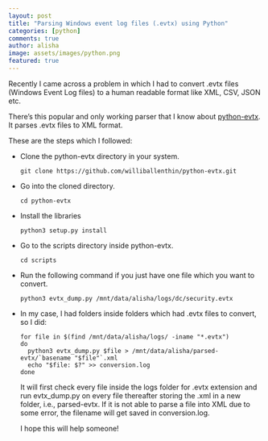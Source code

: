 ```yaml
---
layout: post
title: "Parsing Windows event log files (.evtx) using Python"
categories: [python]
comments: true
author: alisha
image: assets/images/python.png
featured: true
---
```


Recently I came across a problem in which I had to convert .evtx files (Windows Event Log files) to a human readable format like XML, CSV, JSON etc.

There’s this popular and only working parser that I know about [python-evtx](https://github.com/williballenthin/python-evtx). It parses .evtx files to XML format.

These are the steps which I followed:

* Clone the python-evtx directory in your system.

  ```
  git clone https://github.com/williballenthin/python-evtx.git
  ```

* Go into the cloned directory.

  ```
  cd python-evtx
  ```

* Install the libraries

  ```
  python3 setup.py install
  ```

* Go to the scripts directory inside python-evtx.

  ```
  cd scripts
  ```

* Run the following command if you just have one file which you want to convert.

  ```
  python3 evtx_dump.py /mnt/data/alisha/logs/dc/security.evtx
  ```

* In my case, I had folders inside folders which had .evtx files to convert, so I did:

  ```
  for file in $(find /mnt/data/alisha/logs/ -iname "*.evtx")
  do
  	python3 evtx_dump.py $file > /mnt/data/alisha/parsed-evtx/`basename "$file"`.xml
  	echo "$file: $?" >> conversion.log
  done
  ```

  It will first check every file inside the logs folder for .evtx extension and run evtx_dump.py on every
  file thereafter storing the <filename>.xml in a new folder, i.e., parsed-evtx. If it is not able to parse
  a file into XML due to some error, the filename will get saved in conversion.log.

  I hope this will help someone!



